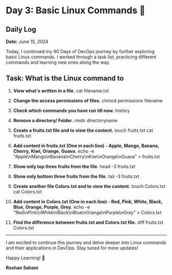 # Day 3: Basic Linux Commands 🐧

## Daily Log

**Date:** June 15, 2024

Today, I continued my 90 Days of DevOps journey by further exploring basic Linux commands. I worked through a task list, practicing different commands and learning new ones along the way.

## Task: What is the Linux command to

1. **View what's written in a file.**
   cat filename.txt

2. **Change the access permissions of files.**
   chmod permissions filename

3. **Check which commands you have run till now.**
   history

4. **Remove a directory/ Folder.**
   rmdir directoryname

5. **Create a fruits.txt file and to view the content.**
   touch fruits.txt
   cat fruits.txt

6. **Add content in fruits.txt (One in each line) - Apple, Mango, Banana, Cherry, Kiwi, Orange, Guava.**
   echo -e "Apple\nMango\nBanana\nCherry\nKiwi\nOrange\nGuava" > fruits.txt

7. **Show only top three fruits from the file.**
   head -3 fruits.txt

8. **Show only bottom three fruits from the file.**
   tail -3 fruits.txt

9. **Create another file Colors.txt and to view the content.**
   touch Colors.txt
   cat Colors.txt

10. **Add content in Colors.txt (One in each line) - Red, Pink, White, Black, Blue, Orange, Purple, Grey.**
    echo -e "Red\nPink\nWhite\nBlack\nBlue\nOrange\nPurple\nGrey" > Colors.txt

11. **Find the difference between fruits.txt and Colors.txt file.**
    diff fruits.txt Colors.txt

---

I am excited to continue this journey and delve deeper into Linux commands and their applications in DevOps. Stay tuned for more updates!

Happy Learning! 🚀

**Roshan Sahani**
